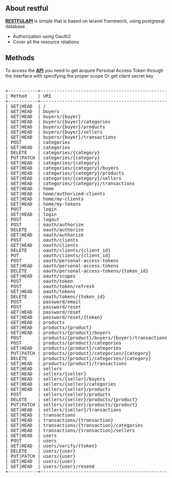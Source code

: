 
## About restful
<a href="http://resttfullapi.herokuapp.com/" target="_blank">**RESTFULAPI**</a> 
is simple  that is based on laravel framework, using postgresql database .

- Authorization using Oauth2
- Cover all the resource relations


## Methods
To access the <a href="http://resttfullapi.herokuapp.com/" target="_blank">**API**</a>  you need to get acquire 
Personal Access Token through the  interface with specifying the proper
scope Or get client secret key


<pre> 
+-----------+------------------------------------------------+------------------
| Method    | URI                                            | Scope       
+-----------+------------------------------------------------+------------------
| GET|HEAD  | /                                              |
| GET|HEAD  | buyers                                         |
| GET|HEAD  | buyers/{buyer}                                 |
| GET|HEAD  | buyers/{buyer}/categories                      |
| GET|HEAD  | buyers/{buyer}/products                        |
| GET|HEAD  | buyers/{buyer}/sellers                         |
| GET|HEAD  | buyers/{buyer}/transactions                    |
| POST      | categories                                     |
| GET|HEAD  | categories                                     |
| DELETE    | categories/{category}                          |
| PUT|PATCH | categories/{category}                          |
| GET|HEAD  | categories/{category}                          |
| GET|HEAD  | categories/{category}/buyers                   |
| GET|HEAD  | categories/{category}/products                 |
| GET|HEAD  | categories/{category}/sellers                  |
| GET|HEAD  | categories/{category}/transactions             |
| GET|HEAD  | home                                           |
| GET|HEAD  | home/authorized-clients                        |
| GET|HEAD  | home/my-clients                                |
| GET|HEAD  | home/my-tokens                                 |
| POST      | login                                          |
| GET|HEAD  | login                                          |
| POST      | logout                                         |
| POST      | oauth/authorize                                |
| DELETE    | oauth/authorize                                |
| GET|HEAD  | oauth/authorize                                |
| POST      | oauth/clients                                  |
| GET|HEAD  | oauth/clients                                  |
| DELETE    | oauth/clients/{client_id}                      |
| PUT       | oauth/clients/{client_id}                      |
| POST      | oauth/personal-access-tokens                   |
| GET|HEAD  | oauth/personal-access-tokens                   |
| DELETE    | oauth/personal-access-tokens/{token_id}        |
| GET|HEAD  | oauth/scopes                                   |
| POST      | oauth/token                                    |
| POST      | oauth/token/refresh                            |
| GET|HEAD  | oauth/tokens                                   |
| DELETE    | oauth/tokens/{token_id}                        |
| POST      | password/email                                 |
| POST      | password/reset                                 |
| GET|HEAD  | password/reset                                 |
| GET|HEAD  | password/reset/{token}                         |
| GET|HEAD  | products                                       |
| GET|HEAD  | products/{product}                             |
| GET|HEAD  | products/{product}/buyers                      |
| POST      | products/{product}/buyers/{buyer}/transactions | purchase_product 
| POST      | products/{product}/categories                  | manage_products  
| GET|HEAD  | products/{product}/categories                  |
| PUT|PATCH | products/{product}/categories/{category}       | manage_products  
| DELETE    | products/{product}/categories/{category}       | manage_products
| GET|HEAD  | products/{product}/transactions                |
| GET|HEAD  | sellers                                        |
| GET|HEAD  | sellers/{seller}                               |
| GET|HEAD  | sellers/{seller}/buyers                        |
| GET|HEAD  | sellers/{seller}/categories                    |
| GET|HEAD  | sellers/{seller}/products                      | manage_products
| POST      | sellers/{seller}/products                      | manage_products
| DELETE    | sellers/{seller}/products/{product}            | manage_products
| PUT|PATCH | sellers/{seller}/products/{product}            | manage_products
| GET|HEAD  | sellers/{seller}/transactions                  |
| GET|HEAD  | transactions                                   |
| GET|HEAD  | transactions/{transaction}                     |
| GET|HEAD  | transactions/{transaction}/categories          |
| GET|HEAD  | transactions/{transaction}/sellers             |
| GET|HEAD  | users                                          |
| POST      | users                                          |
| GET|HEAD  | users/verify/{token}                           |
| DELETE    | users/{user}                                   |
| PUT|PATCH | users/{user}                                   | manage_accounts
| GET|HEAD  | users/{user}                                   | manage_accounts
| GET|HEAD  | users/{user}/resend                            |
+-----------+------------------------------------------------+-----------------

